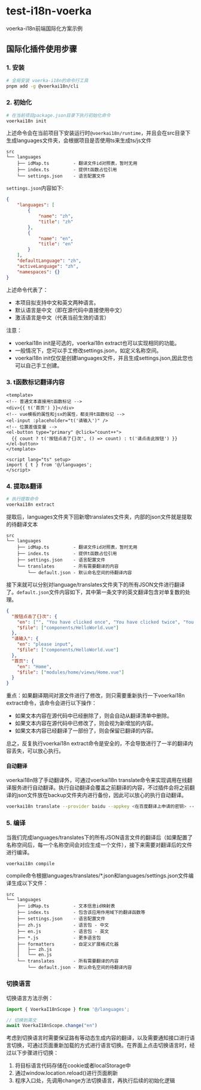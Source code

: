 # test-i18n-voerka
voerka-i18n前端国际化方案示例
## 国际化插件使用步骤
### 1. 安装
```sh
# 全局安装 voerka-i18n的命令行工具
pnpm add -g @voerkai18n/cli
```
### 2. 初始化
```sh
# 在当前项目package.json目录下执行初始化命令
voerkai18n init
```
上述命令会在当前项目下安装运行时`@voerkai18n/runtime`，并且会在src目录下生成languages文件夹，会根据项目是否使用ts来生成ts/js文件
```
src
└── languages
    ├── idMap.ts         - 翻译文件id对照表，暂时无用
    ├── index.ts         - 提供t函数占位引用 
    └── settings.json    - 语言配置文件
```
`settings.json`内容如下:
```json
{
    "languages": [
        {
            "name": "zh",
            "title": "zh"
        },
        {
            "name": "en",
            "title": "en"
        }
    ],
    "defaultLanguage": "zh",
    "activeLanguage": "zh",
    "namespaces": {}
}
```
上述命令代表了：

- 本项目拟支持中文和英文两种语言。
- 默认语言是中文（即在源代码中直接使用中文）
- 激活语言是中文（代表当前生效的语言）

注意：

- voerkai18n init是可选的，voerkai18n extract也可以实现相同的功能。
- 一般情况下，您可以手工修改settings.json，如定义名称空间。
- voerkai18n init仅仅是创建languages文件，并且生成settings.json,因此您也可以自己手工创建。

### 3. t函数标记翻译内容
```vue
<template>
<!-- 普通文本直接用t函数标记 -->
<div>{{ t('首页') }}</div>
<!-- vue模板的属性和jsx的属性，都支持t函数标记 -->
<el-input :placeholder="t('请输入')" />
<!-- 位置差值变量 -->
<el-button type="primary" @click="count++">
  {{ count ? t('按钮点击了{}次', () => count) : t('请点击此按钮') }}
</el-button>
</template>

<script lang="ts" setup>
import { t } from '@/languages';
</script>
```
### 4. 提取&翻译
```sh
# 执行提取命令
voerkai18n extract
```
提取后，languages文件夹下回新增translates文件夹，内部的json文件就是提取的待翻译文本
```
src
└── languages
    ├── idMap.ts         - 翻译文件id对照表，暂时无用
    ├── index.ts         - 提供t函数占位引用 
    ├── settings.json    - 语言配置文件
    └── translates       - 所有需要翻译的内容
        └── default.json - 默认命名空间的待翻译内容
```

接下来就可以分别对language/translates文件夹下的所有JSON文件进行翻译了。`default.json`文件内容如下，其中第一条文字的英文翻译包含对单复数的处理。
```json
{
  "按钮点击了{}次": {
    "en": ["", "You have clicked once", "You have clicked twice", "You have clicked {} times"],
    "$file": ["components/HelloWorld.vue"]
  },
  "请输入": {
    "en": "please input",
    "$file": ["components/HelloWorld.vue"]
  },
  "首页": {
    "en": "Home",
    "$file": ["modules/home/views/Home.vue"]
  }
}
```
重点：如果翻译期间对源文件进行了修改，则只需要重新执行一下voerkai18n extract命令，该命令会进行以下操作：

- 如果文本内容在源代码中已经删除了，则会自动从翻译清单中删除。
- 如果文本内容在源代码中已修改了，则会视为新增加的内容。
- 如果文本内容已经翻译了一部份了，则会保留已翻译的内容。

总之，反复执行voerkai18n extract命令是安全的，不会导致进行了一半的翻译内容丢失，可以放心执行。
#### 自动翻译
voerkai18n除了手动翻译外，可通过voerkai18n translate命令来实现调用在线翻译服务进行自动翻译。执行自动翻译会覆盖之前翻译的内容，不过插件会将之前翻译的json文件放在backup文件夹内进行备份，因此可以放心的执行自动翻译。
```sh
voerkai18n translate --provider baidu --appkey <在百度翻译上申请的密钥> --appid <在百度翻译上申请的appid>
```
### 5. 编译
当我们完成languages/translates下的所有JSON语言文件的翻译后（如果配置了名称空间后，每一个名称空间会对应生成一个文件），接下来需要对翻译后的文件进行编译。
```sh
voerkai18n compile
```
compile命令根据languages/translates/*.json和languages/settings.json文件编译生成以下文件：

```
src
└── languages
    ├── idMap.ts         - 文本信息id映射表
    ├── index.ts         - 包含该应用作用域下的翻译函数等
    ├── settings.json    - 语言配置文件
    ├── zh.js            - 语言包 - 中文
    ├── en.js            - 语言包 - 英文
    ├── *.js             - 更多语言包
    ├── formatters       - 自定义扩展格式化器
    │   ├── zh.js
    │   └── en.js
    └── translates       - 所有需要翻译的内容
        └── default.json - 默认命名空间的待翻译内容
```
### 切换语言
切换语言方法示例：
```js
import { VoerkaI18nScope } from '@/languages';

// 切换到英文
await VoerkaI18nScope.change("en")
```
考虑到切换语言时需要保证路有等动态生成内容的翻译，以及需要通知接口进行语言切换，可通过页面重新加载的方式进行语言切换。在界面上点击切换语言时，经过以下步骤进行切换：
1. 将目标语言代码存储在cookie或者localStorage中
2. 通过window.location.reload()进行页面刷新
3. 程序入口处，先调用change方法切换语言，再执行后续的初始化逻辑
